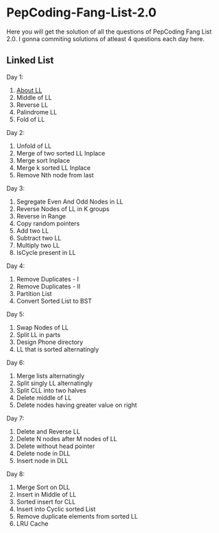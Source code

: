 # PepCoding-Fang-List-2.0

Here you will get the solution of all the questions of PepCoding Fang List 2.0. I gonna commiting solutions of atleast 4 questions each day here. 


## Linked List
Day 1:<br>
   1. [About LL](https://www.pepcoding.com/resources/online-java-foundation/linked-lists/linked_list_introduction%20/topic)
   2. Middle of LL
   3. Reverse LL 
   4. Palindrome LL
   5. Fold of LL

Day 2:<br>
   1. Unfold of LL
   2. Merge of two sorted LL Inplace
   3. Merge sort Inplace
   4. Merge k sorted LL Inplace 
   5. Remove Nth node from last 

Day 3:<br>
   1. Segregate Even And Odd Nodes in LL
   2. Reverse Nodes of LL in K groups
   3. Reverse in Range
   4. Copy random pointers
   5. Add two LL
   6. Subtract two LL
   7. Multiply two LL
   8. IsCycle present in LL

Day 4:<br>
   1. Remove Duplicates - I
   2. Remove Duplicates - II
   3. Partition List
   4. Convert Sorted List to BST

Day 5: <br>
   1. Swap Nodes of LL
   2. Split LL in parts
   3. Design Phone directory
   4. LL that is sorted alternatingly
   
Day 6: <br>
   1. Merge lists alternatingly
   2. Split singly LL alternatingly
   3. Split CLL into two halves
   4. Delete middle of LL
   5. Delete nodes having greater value on right

Day 7: <br>
   1. Delete and Reverse LL
   2. Delete N nodes after M nodes of LL
   3. Delete without head pointer
   4. Delete node in DLL
   5. Insert node in DLL

Day 8: <br>
   1. Merge Sort on DLL
   2. Insert in Middle of LL
   3. Sorted insert for CLL
   4. Insert into Cyclic sorted List
   5. Remove duplicate elements from sorted LL
   6. LRU Cache
   
